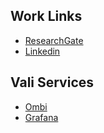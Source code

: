 
## Work Links
- [ResearchGate](https://www.researchgate.net/profile/David_Roberts67)
- [Linkedin](https://www.linkedin.com/in/david-roberts-3ab88783/)

## Vali Services
- [Ombi](https://ombi.dave8927.com)
- [Grafana](https://grafana.dave8927.com)